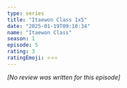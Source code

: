 ```yaml
---
type: series
title: "Itaewon Class 1x5"
date: "2025-01-19T09:10:34"
name: "Itaewon Class"
season: 1
episode: 5
rating: 3
ratingEmoji: ⭐️⭐️⭐️
---
```


*[No review was written for this episode]*
